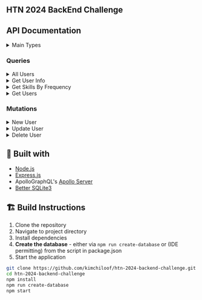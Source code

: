 ## HTN 2024 BackEnd Challenge

## API Documentation

<details>
  <summary>Main Types</summary>
  <br/>
  
  ```gql
  # User
  # - name (required): user's name
  # - company: user's company
  # - email (required, unique): user's email, associated with account
  # - phone: user's phone number
  # - skills: a list of Skill the user has
  type User {
      name: String!,
      company: String,
      email: String!,
      phone: String,
      skills: [Skill]
  }

  # Skill
  # - skill: the name of this skill
  # - rating: the user's proficiency in this skill
  type Skill {
      skill: String!,
      rating: Int!
  }
  ```
</details>

### Queries

<details>
  <summary>All Users</summary>
  <br/>

  ```gql
  # allUsers
  # - limit: the maximum number of responses
  # - returns: a list of all User in the database
  allUsers(limit: Int): [User]
  ```
</details>

<details>
  <summary>Get User Info</summary>
  <br/>

  ```gql
  # getUserInfo
  # - email (required): the email of the user requested
  # - returns: the corresponding User or null
  getUserInfo(email: String!): User 
  ```
</details>

<details>
  <summary>Get Skills By Frequency</summary>
  <br/>

  ```gql
  # getSkillsFreq
  # - limit: the maximum number of responses
  # - filter: specified range for requested skills
  # - returns: a list of all skills and their frequencies that match the given filter
  getSkillsFreq(limit: Int, filter: SkillFreqQuery!): [SkillFreq]

  # SkillFreq
  # - skill (required): the name of this skill
  # - freq (required): the number of users who have this skill
  type SkillFreq {
      skill: String!,
      freq: Int!
  }

  # SkillFreqQuery
  # - min_freq: the minimum frequency a skill can have to match, inclusive
  # - max_freq: the maximum frequency a skill can have to match, inclusive
  input SkillFreqQuery {
      min_freq: Int,
      max_freq: Int
  }
  ```
</details>

<details>
  <summary>Get Users</summary>
  <br/>

  ```gql
  # getUsers
  # - limit: the maximum number of responses
  # - name: must be exact match
  # - company: must be exact match
  # - email: must be exact match
  # - phone: must be exact match
  # - skills: a list of SkillQuery to filter for
  # - returns: a list of User which match all given filters
  getUsers(limit: Int, name: String, company: String, email: String, phone: String, skills: [SkillQuery]): [User]

  # SkillQuery
  # - skill (required): the skill to filter for
  # - min_rating: the minimum rating a skill can have to match, inclusive
  # - max_rating: the maximum rating a skill can have to match, inclusive
  input SkillQuery {
      skill: String!,
      min_rating: Int,
      max_rating: Int
  }
  ```
</details>

### Mutations

<details>
  <summary>New User</summary>
  <br/>

  ```gql
  # newUser
  # - data (required): the information of the new user
  # - returns: the inserted user, or null if failed
  newUesr(data: User!): User
  ```
</details>

<details>
  <summary>Update User</summary>
  <br/>

  ```gql
  # updateUser
  # - email (required): the email of the user to edit
  # - data: the new information to overwrite with (name and email are not required here)
  # - returns: the edited user, or null if not found
  updateUser(email: String!, data: User): User
  ```
</details>

<details>
  <summary>Delete User</summary>
  <br/>

  ```gql
  # deleteUser
  # - email (required): the email of the user to delete
  # - returns: the success value of the deletion (true/false)
  deleteUser(email: String!): Boolean!
  ```
</details>

## 🧰 Built with

- [Node.js](https://nodejs.org/en/)
- [Express.js](https://expressjs.com/)
- ApolloGraphQL's [Apollo Server](https://www.apollographql.com/docs/apollo-server/)
- [Better SQLite3](https://www.npmjs.com/package/better-sqlite3)

## 🏗️ Build Instructions

1. Clone the repository
2. Navigate to project directory
3. Install dependencies
4. **Create the database** - either via `npm run create-database` or (IDE permitting) from the script in package.json
5. Start the application

```bash
git clone https://github.com/kimchiloof/htn-2024-backend-challenge.git
cd htn-2024-backend-challenge
npm install
npm run create-database
npm start
```
